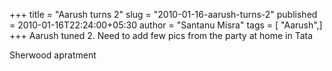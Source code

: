 +++
title = "Aarush turns 2"
slug = "2010-01-16-aarush-turns-2"
published = 2010-01-16T22:24:00+05:30
author = "Santanu Misra"
tags = [ "Aarush",]
+++
Aarush tuned 2. Need to add few pics from the party at home in Tata

Sherwood apratment
